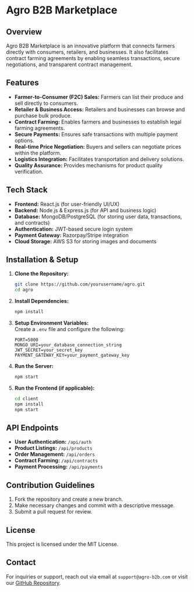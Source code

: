 # Agro B2B Marketplace

## Overview
Agro B2B Marketplace is an innovative platform that connects farmers directly with consumers, retailers, and businesses. It also facilitates contract farming agreements by enabling seamless transactions, secure negotiations, and transparent contract management.

## Features
- **Farmer-to-Consumer (F2C) Sales:** Farmers can list their produce and sell directly to consumers.
- **Retailer & Business Access:** Retailers and businesses can browse and purchase bulk produce.
- **Contract Farming:** Enables farmers and businesses to establish legal farming agreements.
- **Secure Payments:** Ensures safe transactions with multiple payment options.
- **Real-time Price Negotiation:** Buyers and sellers can negotiate prices within the platform.
- **Logistics Integration:** Facilitates transportation and delivery solutions.
- **Quality Assurance:** Provides mechanisms for product quality verification.

## Tech Stack
- **Frontend:** React.js (for user-friendly UI/UX)
- **Backend:** Node.js & Express.js (for API and business logic)
- **Database:** MongoDB/PostgreSQL (for storing user data, transactions, and contracts)
- **Authentication:** JWT-based secure login system
- **Payment Gateway:** Razorpay/Stripe integration
- **Cloud Storage:** AWS S3 for storing images and documents

## Installation & Setup
1. **Clone the Repository:**  
   ```sh
   git clone https://github.com/yourusername/agro.git
   cd agro
   ```
2. **Install Dependencies:**  
   ```sh
   npm install
   ```
3. **Setup Environment Variables:**  
   Create a `.env` file and configure the following:
   ```env
   PORT=5000
   MONGO_URI=your_database_connection_string
   JWT_SECRET=your_secret_key
   PAYMENT_GATEWAY_KEY=your_payment_gateway_key
   ```
4. **Run the Server:**  
   ```sh
   npm start
   ```
5. **Run the Frontend (if applicable):**  
   ```sh
   cd client
   npm install
   npm start
   ```

## API Endpoints
- **User Authentication:** `/api/auth`
- **Product Listings:** `/api/products`
- **Order Management:** `/api/orders`
- **Contract Farming:** `/api/contracts`
- **Payment Processing:** `/api/payments`

## Contribution Guidelines
1. Fork the repository and create a new branch.
2. Make necessary changes and commit with a descriptive message.
3. Submit a pull request for review.

## License
This project is licensed under the MIT License.

## Contact
For inquiries or support, reach out via email at `support@agro-b2b.com` or visit our [GitHub Repository](https://github.com/yourusername/agro).

